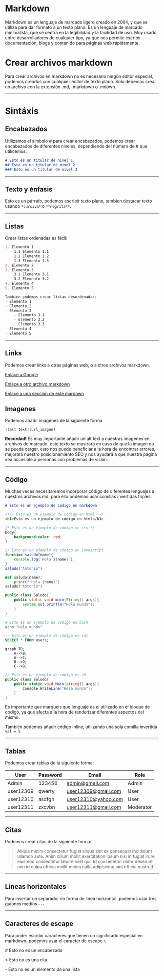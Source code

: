 # Markdown

Markdown es un lenguaje de marcado ligero creado en 2004, y que se utiliza para dar formato a un texto plano. Es un lenguaje de marcado minimalista, que se centra en la legibilidad y la facilidad de uso. Muy usado entre desarrolladores de cualquier tipo, ya que nos permite escribir documentación, blogs y contenido para páginas web rápidamente.

# Crear archivos markdown

Para crear archivos en markdown no es necesario ningún editor especial, podemos crearlos con cualquier editor de texto plano.
Solo debemos crear un archivo con la extensión .md, .markdown o .mdown.

---
# Sintáxis
## Encabezados
Utilizamos el símbolo # para crear encabezados, podemos crear encabezados de diferentes niveles, dependiendo del número de # que utilicemos.

```markdown
# Esto es un titular de nivel 1
## Esto es un titular de nivel 2
### Esto es un titular de nivel 3
```
---
## Texto y énfasis
Esto es un párrafo, podemos escribir texto plano, tambien destacar texto usando `*cursiva*` o `**negrita**`.

---
## Listas

Crear listas ordenadas es fácil:
```markdown
1. Elemento 1
    1.1 Elemento 1.1
    1.2 Elemento 1.2
    1.3 Elemento 1.3
2. Elemento 2
3. Elemento 3
    3.1 Elemento 3.1
    3.2 Elemento 3.2
4. Elemento 4
5. Elemento 5

Tambien podemos crear listas desordenadas:
- Elemento 1
- Elemento 2
- Elemento 3
    - Elemento 3.1
    - Elemento 3.2
    - Elemento 3.3
- Elemento 4
- Elemento 5
```
---

## Links
Podemos crear links a otras páginas web, o a otros archivos markdown.

[Enlace a Google](https://www.google.es)

[Enlace a otro archivo markdown](01_Introduccion.md)

[Enlace a una seccion de este mardown](#sintáxis)

## Imagenes
Podemos añadir imágenes de la siguiente forma

`![alt text](url_imagen)`

**Recordad!** Es muy importante añadir un alt text a nuestras imagenes en archivos de marcado, este texto se mostrará en caso de que la imagen no se pueda cargar, esto nos puede beneficiar a la hora de encontrar errores, mejorará nuestro posicionamiento SEO y nos ayudará a que nuestra página sea accesible a personas con problemas de visión.

---

## Código
Muchas veces necesitaremos incorporar código de diferentes lenguajes a nuestros archivos md, para ello podemos usar comillas invertidas triples:

```markdown
# Esto es un ejemplo de código en markdown
```

```html
<!-- Esto es un ejemplo de código en html -->
<h1>Esto es un ejemplo de código en html</h1>
```

```css
/* Esto es un ejemplo de código en css */
body{
    background-color: red;
}
```

```javascript
// Esto es un ejemplo de código en javascript
function saludo(name){
    console.log(`Hola ${name}`);
}
saludo("Antonio")
```

```python
def saludo(name):
    print(f"Hola {name}")
saludo("Antonio")
```

```java
public class Saludo{
    public static void main(String[] args){
        System.out.println("Hola mundo");
    }
}
```

```bash
# Esto es un ejemplo de código en bash
echo "Hola mundo"
```

```sql
-- Esto es un ejemplo de código en sql
SELECT * FROM users;
```

```mermaid
graph TD;
    A-->B;
    A-->C;
    B-->D;
    C-->D;
```

```c#
// Esto es un ejemplo de código en c#
public class Saludo{
    public static void Main(string[] args){
        Console.WriteLine("Hola mundo");
    }
}
```

Es importante que marqueis que lenguaje es el utilizado en el bloque de código, ya que afecta a la hora de renderizar diferentes aspectos del mismo.

También podemos añadir código inline, utilizando una sola comilla invertida `val = 5`

---

## Tablas
Podemos crear tablas de la siguiente forma:

| User | Password | Email | Role |
| ---- | -------- | ----- | ---- |
| Admin | 123456 | admin@gmail.com | Admin |
| user12309 | qwerty | user12309@gmail.com | User |
| user12310 | asdfgh | user12310@yahoo.com | User |
| user12311 | zxcvbn | user12311@gmail.com | Moderator |

---

## Citas
Podemos crear citas de la siguiente forma:

> Aliqua minim consectetur fugiat aliqua sint ex consequat incididunt ullamco aute. Anim cillum mollit exercitation ipsum nisi in fugiat irure eiusmod consectetur labore velit qui. Id consectetur dolor deserunt non id culpa officia mollit minim nulla adipisicing sint officia nostrud.

---

## Lineas horizontales
Para insertar un separador en forma de linea horizontal, podemos usar tres guiones medios `---`

---

## Caracteres de escape

Para poder escribir caracteres que tienen un significado especial en markdown, podemos usar el caracter de escape `\`

\# Esto no es un encabezado

\> Esto no es una cita

\- Esto no es un elemento de una lista